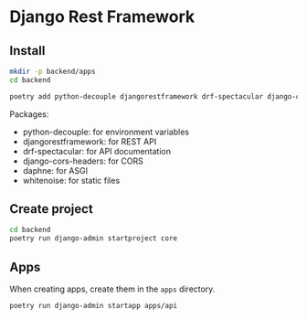 # Django Rest Framework

## Install

```bash
mkdir -p backend/apps
cd backend
```

```bash
poetry add python-decouple djangorestframework drf-spectacular django-cors-headers daphne whitenoise
```

Packages:

- python-decouple: for environment variables
- djangorestframework: for REST API
- drf-spectacular: for API documentation
- django-cors-headers: for CORS
- daphne: for ASGI
- whitenoise: for static files

## Create project

```bash
cd backend
poetry run django-admin startproject core
```

## Apps

When creating apps, create them in the `apps` directory.

```bash
poetry run django-admin startapp apps/api
```
